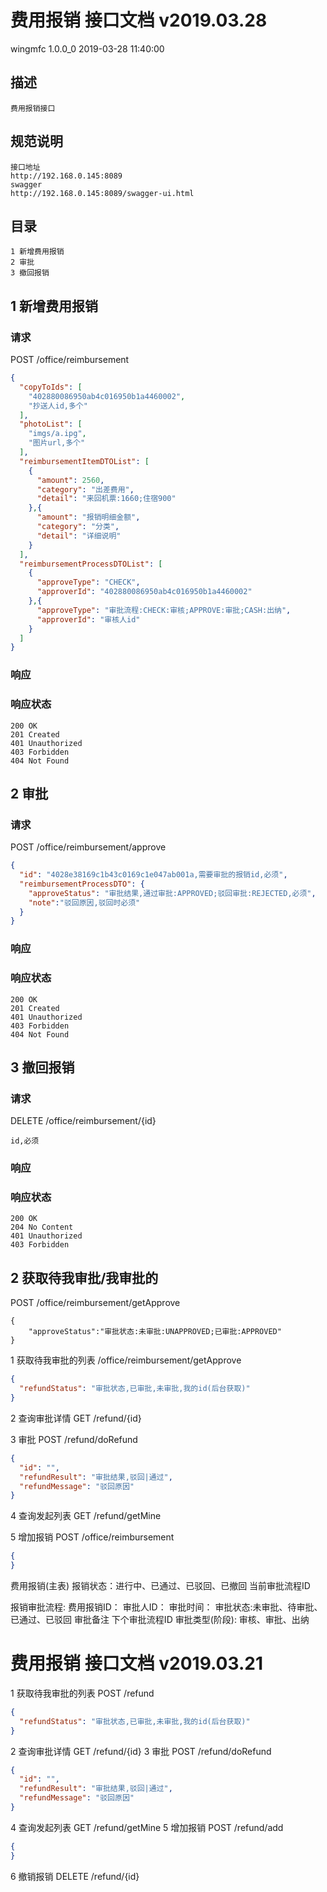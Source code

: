    # 费用报销 接口文档 v2019.03.28
   wingmfc 1.0.0_0
   2019-03-28 11:40:00
   ## 描述
   ```
   费用报销接口
   ```
   ## 规范说明
   ```
   接口地址
   http://192.168.0.145:8089
   swagger
   http://192.168.0.145:8089/swagger-ui.html
   ```
   ## 目录
   ```
   1 新增费用报销
   2 审批
   3 撤回报销
   ```
   ## 1 新增费用报销
   ### 请求
   POST /office/reimbursement
   ```JSON
   {
     "copyToIds": [
       "402880086950ab4c016950b1a4460002",
       "抄送人id,多个"
     ],
     "photoList": [
       "imgs/a.ipg",
       "图片url,多个"
     ],
     "reimbursementItemDTOList": [
       {
         "amount": 2560,
         "category": "出差费用",
         "detail": "来回机票:1660;住宿900"
       },{
         "amount": "报销明细金额",
         "category": "分类",
         "detail": "详细说明"
       }
     ],
     "reimbursementProcessDTOList": [
       {
         "approveType": "CHECK",
         "approverId": "402880086950ab4c016950b1a4460002"
       },{
         "approveType": "审批流程:CHECK:审核;APPROVE:审批;CASH:出纳",
         "approverId": "审核人id"
       }
     ]
   }
   ```
   ### 响应
   ### 响应状态
   ```
   200 OK
   201 Created
   401 Unauthorized
   403 Forbidden
   404 Not Found
   ```
   ## 2 审批
   ### 请求
   POST /office/reimbursement/approve
   ```JSON
   {
     "id": "4028e38169c1b43c0169c1e047ab001a,需要审批的报销id,必须",
     "reimbursementProcessDTO": {
       "approveStatus": "审批结果,通过审批:APPROVED;驳回审批:REJECTED,必须",
       "note":"驳回原因,驳回时必须"
     }
   }
   ```
   ### 响应
   ### 响应状态
   ```
   200 OK
   201 Created
   401 Unauthorized
   403 Forbidden
   404 Not Found
   ```
   ## 3 撤回报销
   ### 请求
   DELETE /office/reimbursement/{id}
   ```
   id,必须
   ```
   ### 响应
   ### 响应状态
   ```
   200 OK
   204 No Content
   401 Unauthorized
   403 Forbidden
   ```









   ## 2 获取待我审批/我审批的
   POST /office/reimbursement/getApprove
   ```
   {
       "approveStatus":"审批状态:未审批:UNAPPROVED;已审批:APPROVED"
   }
   ```



   1 获取待我审批的列表
   /office/reimbursement/getApprove
   ```JSON
   {
     "refundStatus": "审批状态,已审批,未审批,我的id(后台获取)"
   }
   ```

   2 查询审批详情
   GET /refund/{id}

   3 审批
   POST /refund/doRefund
   ```JSON
   {
     "id": "",
     "refundResult": "审批结果,驳回|通过",
     "refundMessage": "驳回原因"
   }
   ```

   4 查询发起列表
   GET /refund/getMine

   5 增加报销
   POST /office/reimbursement
   ```JSON
   {
   }
   ```


   费用报销(主表)
   报销状态：进行中、已通过、已驳回、已撤回
   当前审批流程ID

   报销审批流程:
   费用报销ID：
   审批人ID：
   审批时间：
   审批状态:未审批、待审批、已通过、已驳回
   审批备注
   下个审批流程ID
   审批类型(阶段): 审核、审批、出纳

   # 费用报销 接口文档 v2019.03.21
   1 获取待我审批的列表
   POST /refund
   ```JSON
   {
     "refundStatus": "审批状态,已审批,未审批,我的id(后台获取)"
   }
   ```
   2 查询审批详情
   GET /refund/{id}
   3 审批
   POST /refund/doRefund
   ```JSON
   {
     "id": "",
     "refundResult": "审批结果,驳回|通过",
     "refundMessage": "驳回原因"
   }
   ```
   4 查询发起列表
   GET /refund/getMine
   5 增加报销
   POST /refund/add
   ```JSON
   {
   }
   ```
   6 撤销报销
   DELETE /refund/{id}